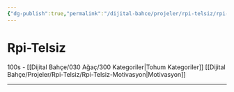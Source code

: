 ```yaml
---
{"dg-publish":true,"permalink":"/dijital-bahce/projeler/rpi-telsiz/rpi-telsiz/","title":"Giriş","tags":["tohum","projeler","rpi"],"noteIcon":"","created":"2025-03-19T20:58:45.567+03:00","updated":"2025-03-19T23:43:33.596+03:00"}
---
```



# Rpi-Telsiz

100s - [[Dijital Bahçe/030 Ağaç/300 Kategoriler\|Tohum Kategoriler]]
[[Dijital Bahçe/Projeler/Rpi-Telsiz/Rpi-Telsiz-Motivasyon\|Motivasyon]]














---



